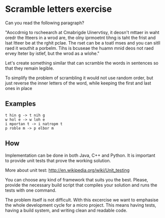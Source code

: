 # Scramble letters exercise

Can you read the following paragraph?

"Aoccdrnig to rscheearch at Cmabrigde Uinervtisy, it deosn't mttaer in waht oredr the ltteers in a wrod are, the olny iprmoetnt tihng is taht the frist and lsat ltteer be at the rghit pclae. The rset can be a toatl mses and you can sitll raed it wouthit a porbelm. Tihs is bcuseae the huamn mnid deos not raed ervey lteter by istlef, but the wrod as a wlohe." 

Let's create something similar that can scramble the words in sentences so that they remain legible. 

To simplify the problem of scrambling it would not use random order, but just reverse the inner letters of the word, while keeping the first and last ones in place

## Examples
```
t hin g -> t nih g
w hol e -> w loh e
i mportan t -> i natropm t
p roble m -> p elbor m
```
## How

Implementation can be done in both Java, C++ and Python. It is important to provide unit tests that prove the working solution.

More about unit test: http://en.wikipedia.org/wiki/Unit_testing

You can choose any kind of framework that suits you the best. Please, provide the necessary build script that compiles your solution and runs the tests with one command.

The problem itself is not difficult. With this excercise we want to emphasise the whole development cycle for a micro project. This means having tests, having a build system, and writing clean and readable code.






